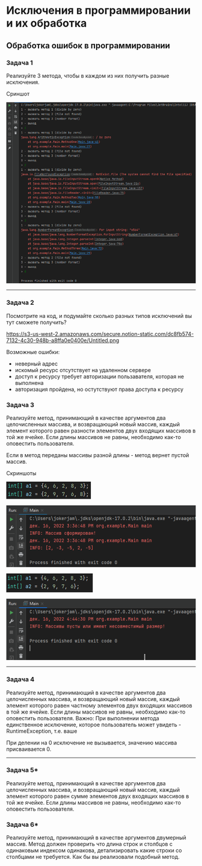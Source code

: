 # Исключения в программировании и их обработка

## Обработка ошибок в программировании


### Задача 1

Реализуйте 3 метода, чтобы в каждом из них получить разные исключения.

Сриншот

!["Метод 1"](/ScreenShots/Task_01_01.png "Method 1")


***

### Задача 2

Посмотрите на код, и подумайте сколько разных типов исключений вы тут сможете получить?

https://s3-us-west-2.amazonaws.com/secure.notion-static.com/dc8fb574-7132-4c30-948b-a8ffa0e0400e/Untitled.png


Возможные ошибки:
+ неверный адрес 
+ искомый ресурс отсутствует на удаленном сервере
+ доступ к ресурсу требует авторизации пользавателя, которая не выполнена
+ авторизация пройдена, но остутствуют права доступа к ресурсу


### Задача 3

Реализуйте метод, принимающий в качестве аргументов два целочисленных массива, и возвращающий новый массив, каждый элемент которого равен разности элементов двух входящих массивов в той же ячейке. Если длины массивов не равны, необходимо как-то оповестить пользователя.

Если в метод переданы массивы разной длины - метод вернет пустой массив.

Скриншоты

!["Screen 1"](/ScreenShots/Task_03_01.png "Arrays")

!["Screen 4"](/ScreenShots/Task_03_04.png "Arrays")

!["Screen 2"](/ScreenShots/Task_03_02.png "Arrays")

!["Screen 3"](/ScreenShots/Task_03_03.png "Arrays")

***

### Задача 4

Реализуйте метод, принимающий в качестве аргументов два целочисленных массива, и возвращающий новый массив, каждый элемент которого равен частному элементов двух входящих массивов в той же ячейке. Если длины массивов не равны, необходимо как-то оповестить пользователя. Важно: При выполнении метода единственное исключение, которое пользователь может увидеть - RuntimeException, т.е. ваше

При делении на 0 исключение не вызывается, значению массива присваивается 0.


***

### Задача 5*

Реализуйте метод, принимающий в качестве аргументов два целочисленных массива, и возвращающий новый массив, каждый элемент которого равен сумме элементов двух входящих массивов в той же ячейке. Если длины массивов не равны, необходимо как-то оповестить пользователя.

### Задача 6*

Реализуйте метод, принимающий в качестве аргументов двумерный массив. Метод должен проверить что длина строк и столбцов с одинаковым индексом одинакова, детализировать какие строки со столбцами не требуется. Как бы вы реализовали подобный метод.
